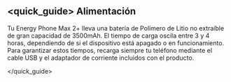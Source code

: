 ## <quick_guide> Alimentación

Tu Energy Phone Max 2+ lleva una batería de Polímero de Litio no extraíble de gran capacidad de 3500mAh. El tiempo de carga oscila entre 3 y 4 horas, dependiendo de si el dispositivo está apagado o en funcionamiento. Para garantizar estos tiempos, recarga siempre tu teléfono mediante el cable USB y el adaptador de corriente incluidos con el producto.

</quick_guide>

